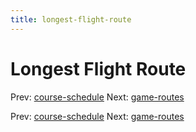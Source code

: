 ```yaml
---
title: longest-flight-route
---
```




# Longest Flight Route

Prev: [course-schedule](course-schedule.md) Next:
[game-routes](game-routes.md)

Prev: [course-schedule](course-schedule.md) Next:
[game-routes](game-routes.md)
